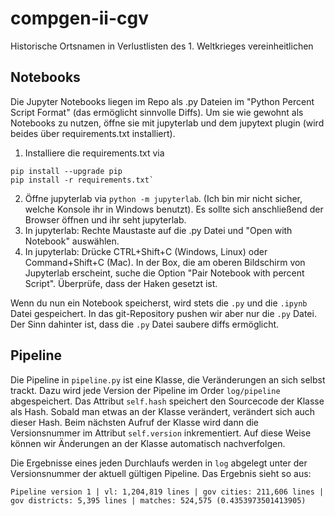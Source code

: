 # compgen-ii-cgv
Historische Ortsnamen in Verlustlisten des 1. Weltkrieges vereinheitlichen

## Notebooks

Die Jupyter Notebooks liegen im Repo als .py Dateien im "Python Percent Script Format" (das ermöglicht sinnvolle Diffs).
Um sie wie gewohnt als Notebooks zu nutzen, öffne sie mit jupyterlab und dem jupytext plugin (wird beides über requirements.txt installiert).

1. Installiere die requirements.txt via 
```
pip install --upgrade pip
pip install -r requirements.txt`
```
2. Öffne jupyterlab via `python -m jupyterlab`. (Ich bin mir nicht sicher, welche Konsole ihr in Windows benutzt). Es sollte sich anschließend der Browser öffnen und ihr seht jupyterlab.
4. In jupyterlab: Rechte Maustaste auf die .py Datei und "Open with Notebook" auswählen.
5. In jupyterlab: Drücke CTRL+Shift+C (Windows, Linux) oder Command+Shift+C (Mac). In der Box, die am oberen Bildschirm von Jupyterlab erscheint, suche die Option "Pair Notebook with percent Script". Überprüfe, dass der Haken gesetzt ist.

Wenn du nun ein Notebook speicherst, wird stets die `.py` und die `.ipynb` Datei gespeichert. In das git-Repository pushen wir aber nur die `.py` Datei. Der Sinn dahinter ist, dass die `.py` Datei saubere diffs ermöglicht.

## Pipeline

Die Pipeline in `pipeline.py` ist eine Klasse, die Veränderungen an sich selbst trackt. Dazu wird jede Version der Pipeline im Order `log/pipeline` abgespeichert. Das Attribut `self.hash` speichert den Sourcecode der Klasse als Hash. Sobald man etwas an der Klasse verändert, verändert sich auch dieser Hash. Beim nächsten Aufruf der Klasse wird dann die Versionsnummer im Attribut `self.version` inkrementiert. Auf diese Weise können wir Änderungen an der Klasse automatisch nachverfolgen.

Die Ergebnisse eines jeden Durchlaufs werden in `log` abgelegt unter der Versionsnummer der aktuell gültigen Pipeline. Das Ergebnis sieht so aus:
``` 
Pipeline version 1 | vl: 1,204,819 lines | gov cities: 211,606 lines | gov districts: 5,395 lines | matches: 524,575 (0.4353973501413905)
```

